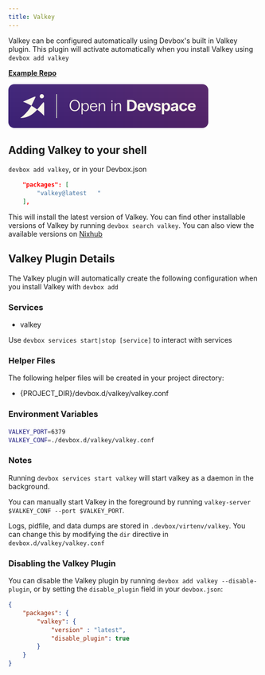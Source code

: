 ```yaml
---
title: Valkey
---
```


Valkey can be configured automatically using Devbox's built in Valkey plugin. This plugin will activate automatically when you install Valkey using `devbox add valkey`

[**Example Repo**](https://github.com/jetify-com/devbox/tree/main/examples/databases/valkey)

[![Open In Devspace](../../../static/img/open-in-devspace.svg)](https://www.jetify.com/devbox/templates/valkey)

## Adding Valkey to your shell

`devbox add valkey`, or in your Devbox.json

```json
    "packages": [
        "valkey@latest   "
    ],
```

This will install the latest version of Valkey. You can find other installable versions of Valkey by running `devbox search valkey`. You can also view the available versions on [Nixhub](https://www.nixhub.io/packages/valkey)

## Valkey Plugin Details

The Valkey plugin will automatically create the following configuration when you install Valkey with `devbox add`

### Services

* valkey

Use `devbox services start|stop [service]` to interact with services

### Helper Files

The following helper files will be created in your project directory:

* \{PROJECT_DIR\}/devbox.d/valkey/valkey.conf

### Environment Variables

```bash
VALKEY_PORT=6379
VALKEY_CONF=./devbox.d/valkey/valkey.conf
```

### Notes

Running `devbox services start valkey` will start valkey as a daemon in the background.

You can manually start Valkey in the foreground by running `valkey-server $VALKEY_CONF --port $VALKEY_PORT`.

Logs, pidfile, and data dumps are stored in `.devbox/virtenv/valkey`. You can change this by modifying the `dir` directive in `devbox.d/valkey/valkey.conf`

### Disabling the Valkey Plugin

You can disable the Valkey plugin by running `devbox add valkey --disable-plugin`, or by setting the `disable_plugin` field in your `devbox.json`:

```json
{
    "packages": {
        "valkey": {
            "version" : "latest",
            "disable_plugin": true
        }
    }
}
```
